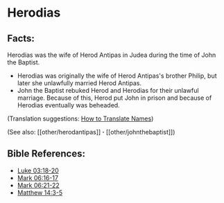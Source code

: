 # Herodias #

## Facts: ##

Herodias was the wife of Herod Antipas in Judea during the time of John the Baptist.

* Herodias was originally the wife of Herod Antipas's brother Philip, but later she unlawfully married Herod Antipas.
* John the Baptist rebuked Herod and Herodias for their unlawful marriage. Because of this, Herod put John in prison and because of Herodias eventually was beheaded.

(Translation suggestions: [How to Translate Names](en/ta-vol1/translate/man/translate-names))

(See also: [[other/herodantipas]] **·** [[other/johnthebaptist]])

## Bible References: ##

* [Luke 03:18-20](en/tn/luk/help/03/18)
* [Mark 06:16-17](en/tn/mrk/help/06/16)
* [Mark 06:21-22](en/tn/mrk/help/06/21)
* [Matthew 14:3-5](en/tn/mat/help/14/03)